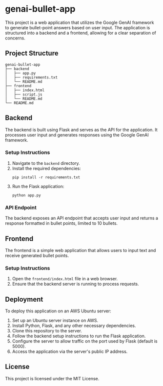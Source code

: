 # genai-bullet-app

This project is a web application that utilizes the Google GenAI framework to generate bullet-point answers based on user input. The application is structured into a backend and a frontend, allowing for a clear separation of concerns.

## Project Structure

```
genai-bullet-app
├── backend
│   ├── app.py
│   ├── requirements.txt
│   └── README.md
├── frontend
│   ├── index.html
│   ├── script.js
│   └── README.md
└── README.md
```

## Backend

The backend is built using Flask and serves as the API for the application. It processes user input and generates responses using the Google GenAI framework.

### Setup Instructions

1. Navigate to the `backend` directory.
2. Install the required dependencies:
   ```
   pip install -r requirements.txt
   ```
3. Run the Flask application:
   ```
   python app.py
   ```

### API Endpoint

The backend exposes an API endpoint that accepts user input and returns a response formatted in bullet points, limited to 10 bullets.

## Frontend

The frontend is a simple web application that allows users to input text and receive generated bullet points.

### Setup Instructions

1. Open the `frontend/index.html` file in a web browser.
2. Ensure that the backend server is running to process requests.

## Deployment

To deploy this application on an AWS Ubuntu server:

1. Set up an Ubuntu server instance on AWS.
2. Install Python, Flask, and any other necessary dependencies.
3. Clone this repository to the server.
4. Follow the backend setup instructions to run the Flask application.
5. Configure the server to allow traffic on the port used by Flask (default is 5000).
6. Access the application via the server's public IP address.

## License

This project is licensed under the MIT License.